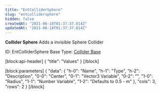 ```yaml
---
title: "EntColliderSphere"
slug: "entcollidersphere"
hidden: false
createdAt: "2021-06-18T01:37:37.814Z"
updatedAt: "2021-06-18T01:37:37.814Z"
---
```

**Collider Sphere**
Adds a invisible Sphere Collider

ID: EntColliderSphere
Base Type: [Collider Base](doc:entcolliderbase)

[block:api-header]
{
  "title": "Values"
}
[/block]

[block:parameters]
{
  "data": {
    "h-0": "Name",
    "h-1": "Type",
    "h-2": "Description",
    "0-0": "Center",
    "0-1": "Vector3 Variable",
    "0-2": "",
    "1-0": "Radius",
    "1-1": "Number Variable",
    "1-2": "Defaults to 0.5 - m"
  },
  "cols": 3,
  "rows": 2
}
[/block]